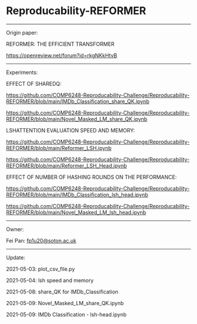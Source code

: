 # Reproducability-REFORMER

--------------------------------------------------------

Origin paper: 

REFORMER: THE EFFICIENT TRANSFORMER  

https://openreview.net/forum?id=rkgNKkHtvB

--------------------------------------------------------

Experiments:


EFFECT OF SHAREDQ:

https://github.com/COMP6248-Reproducability-Challenge/Reproducability-REFORMER/blob/main/IMDb_Classification_share_QK.ipynb

https://github.com/COMP6248-Reproducability-Challenge/Reproducability-REFORMER/blob/main/Novel_Masked_LM_share_QK.ipynb


LSHATTENTION EVALUATION SPEED AND MEMORY:


https://github.com/COMP6248-Reproducability-Challenge/Reproducability-REFORMER/blob/main/Reformer_LSH.ipynb


https://github.com/COMP6248-Reproducability-Challenge/Reproducability-REFORMER/blob/main/Reformer_LSH_Head.ipynb


EFFECT OF NUMBER OF HASHING ROUNDS ON THE PERFORMANCE:

https://github.com/COMP6248-Reproducability-Challenge/Reproducability-REFORMER/blob/main/IMDb_Classification_lsh_head.ipynb

https://github.com/COMP6248-Reproducability-Challenge/Reproducability-REFORMER/blob/main/Novel_Masked_LM_lsh_head.ipynb


--------------------------------------------------------

Owner:

Fei Pan: fp1u20@soton.ac.uk

--------------------------------------------------------

Update:

2021-05-03: plot_csv_file.py

2021-05-04: lsh speed and memory

2021-05-08: share_QK for IMDb_Classification

2021-05-09: Novel_Masked_LM_share_QK.ipynb

2021-05-09: IMDb Classification - lsh-head.ipynb

